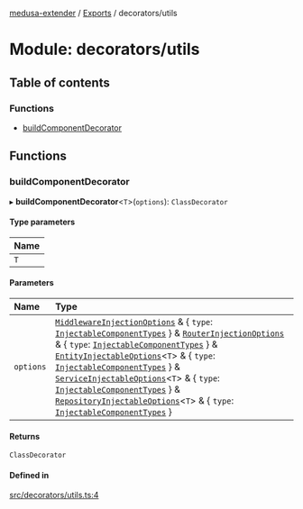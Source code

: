 [medusa-extender](../README.md) / [Exports](../modules.md) / decorators/utils

# Module: decorators/utils

## Table of contents

### Functions

- [buildComponentDecorator](decorators_utils.md#buildcomponentdecorator)

## Functions

### buildComponentDecorator

▸ **buildComponentDecorator**<`T`\>(`options`): `ClassDecorator`

#### Type parameters

| Name |
| :------ |
| `T` |

#### Parameters

| Name | Type |
| :------ | :------ |
| `options` | [`MiddlewareInjectionOptions`](types.md#middlewareinjectionoptions) & { `type`: [`InjectableComponentTypes`](types.md#injectablecomponenttypes)  } & [`RouterInjectionOptions`](types.md#routerinjectionoptions) & { `type`: [`InjectableComponentTypes`](types.md#injectablecomponenttypes)  } & [`EntityInjectableOptions`](types.md#entityinjectableoptions)<`T`\> & { `type`: [`InjectableComponentTypes`](types.md#injectablecomponenttypes)  } & [`ServiceInjectableOptions`](types.md#serviceinjectableoptions)<`T`\> & { `type`: [`InjectableComponentTypes`](types.md#injectablecomponenttypes)  } & [`RepositoryInjectableOptions`](types.md#repositoryinjectableoptions)<`T`\> & { `type`: [`InjectableComponentTypes`](types.md#injectablecomponenttypes)  } |

#### Returns

`ClassDecorator`

#### Defined in

[src/decorators/utils.ts:4](https://github.com/adrien2p/medusa-extender/blob/f472dcb/src/decorators/utils.ts#L4)
